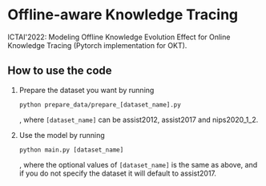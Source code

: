 # Offline-aware Knowledge Tracing

ICTAI'2022: Modeling Offline Knowledge Evolution Effect for Online Knowledge Tracing (Pytorch implementation for OKT).

## How to use the code

1. Prepare the dataset you want by running

    ```shell
    python prepare_data/prepare_[dataset_name].py
    ```
    , where `[dataset_name]` can be assist2012, assist2017 and nips2020_1_2.

2. Use the model by running

    ```shell
    python main.py [dataset_name]
    ```
    , where the optional values of `[dataset_name]` is the same as above, and if you do not specify the dataset it will default to assist2017.
